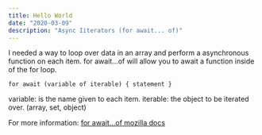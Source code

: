 ```yaml
---
title: Hello World
date: "2020-03-09"
description: "Async Iiterators (for await... of)"
---
```


I needed a way to loop over data in an array and perform a asynchronous function on each item.
for await...of will allow you to await a function inside of the for loop.

`for await (variable of iterable) {
  statement
}
`

variable: is the name given to each item.
iterable: the object to be iterated over. (array, set, object)


For more information:
[for await...of mozilla docs](https://developer.mozilla.org/en-US/docs/Web/JavaScript/Reference/Statements/for-await...of)

